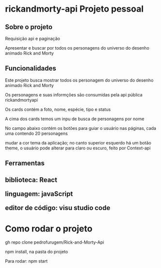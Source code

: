 <h1>rickandmorty-api Projeto pessoal</h1>

<div>
<h2>Sobre o projeto</h2>
    <p>Requisição api e paginação </p>
    <p>Apresentar e buscar por todos os personagens do universo do desenho animado Rick and Morty</p>
</div>

<div>
    <h2>Funcionalidades</h2>
    <p>Este projeto busca mostrar todos os personagem do universo do desenho animado Rick and Morty</p>
    <p>Os personagens e suas informções são consumidas pela api pública rickandmortyapi</p>
    <p>Os cards contém a foto, nome, espécie, tipo e status</p>
    <p>A cima dos cards temos um inpu de busca de personagens por nome</p>
    <p>No campo abaixo contém os botões para guiar o usuário nas páginas, cada uma contendo 20 personagens</p>
    <p>mudar a cor tema da aplicação; no canto superior esquerdo há um botão theme, o usuário pode alterar para claro ou escuro, feito por Context-api</p>
</div>

<h2>Ferramentas<h2>
<div>
    <p>biblioteca: React</p>
    <p>linguagem: javaScript</p>
    <p>editor de código: visu studio code</p>
</div>

<h1>Como rodar o projeto</h1>
<p>gh repo clone pedrofurugem/Rick-and-Morty-Api</p>
<p>npm install, na pasta do projeto</p>
<p>Para rodar: npm start</p>
